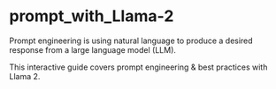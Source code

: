 # prompt_with_Llama-2
Prompt engineering is using natural language to produce a desired response from a large language model (LLM).

This interactive guide covers prompt engineering & best practices with Llama 2.
